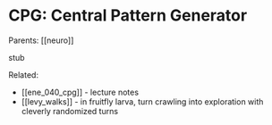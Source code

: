 # CPG: Central Pattern Generator

Parents: [[neuro]]

stub

Related: 
* [[ene_040_cpg]] - lecture notes
* [[levy_walks]] - in fruitfly larva, turn crawling into exploration with cleverly randomized turns